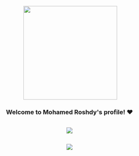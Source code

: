 <img width="250" align="right" src="https://media.giphy.com/media/SWoSkN6DxTszqIKEqv/giphy.gif">


<html>
  <head>
    <style>
      body {
        display: flex;
        justify-content: center;
        align-items: center;
        height: 100vh;
        flex-direction: column;
      }
    </style>
  </head>
  <body>
    <h3 align="center">
      Welcome to Mohamed Roshdy's profile! ♥
    </h3>
    <p align="center">
      <img src="https://readme-typing-svg.demolab.com/?lines=+{وَ+قُلْ+رَبِّ+زِدْنِي+عِلْماً}+قال+تعالى" style="color:black" />
    </p>
  </body>
</html>



<!-- <img src="https://github.com/Govindv7555/Govindv7555/blob/main/49e76e0596857673c5c80c85b84394c1.gif" width=1000px height=95px> -->
<!-- Typing SVG by DenverCoder1 - https://github.com/DenverCoder1/readme-typing-svg -->
<p align="center">
  <a href="https://github.com/DenverCoder1/readme-typing-svg"><img src="https://readme-typing-svg.herokuapp.com/?lines=Data%20Scientist;Always%20learning%20new%20things&font=Fira%20Code&center=true&width=440&height=45&color=f75c7e&vCenter=true&size=22"></a>
</p> 
